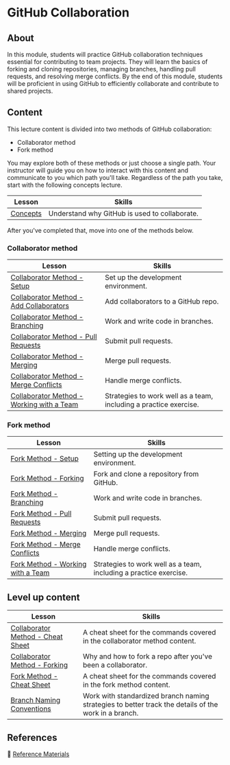 <!-- ! Do not delete or rename this file! -->
<h1>
  <span class="prefix"></span>
  <span class="headline">GitHub Collaboration</span>
</h1>

## About

In this module, students will practice GitHub collaboration techniques essential for contributing to team projects. They will learn the basics of forking and cloning repositories, managing branches, handling pull requests, and resolving merge conflicts. By the end of this module, students will be proficient in using GitHub to efficiently collaborate and contribute to shared projects.

## Content

This lecture content is divided into two methods of GitHub collaboration:

- Collaborator method
- Fork method

You may explore both of these methods or just choose a single path. Your instructor will guide you on how to interact with this content and communicate to you which path you'll take. Regardless of the path you take, start with the following concepts lecture.

| Lesson                            | Skills                                        |
| --------------------------------- | --------------------------------------------- |
| [Concepts](../concepts/README.md) | Understand why GitHub is used to collaborate. |

After you've completed that, move into one of the methods below.

### Collaborator method

| Lesson                                                                                            | Skills                                                            |
| ------------------------------------------------------------------------------------------------- | ----------------------------------------------------------------- |
| [Collaborator Method - Setup](../collaborator-method-setup/README.md)                             | Set up the development environment.                               |
| [Collaborator Method - Add Collaborators](../collaborator-method-add-collaborators/README.md)     | Add collaborators to a GitHub repo.                               |
| [Collaborator Method - Branching](../collaborator-method-branching/README.md)                     | Work and write code in branches.                                  |
| [Collaborator Method - Pull Requests](../collaborator-method-pull-requests/README.md)             | Submit pull requests.                                             |
| [Collaborator Method - Merging](../collaborator-method-merging/README.md)                         | Merge pull requests.                                              |
| [Collaborator Method - Merge Conflicts](../collaborator-method-merge-conflicts/README.md)         | Handle merge conflicts.                                           |
| [Collaborator Method - Working with a Team](../collaborator-method-working-with-a-team/README.md) | Strategies to work well as a team, including a practice exercise. |

### Fork method

| Lesson                                                                            | Skills                                                            |
| --------------------------------------------------------------------------------- | ----------------------------------------------------------------- |
| [Fork Method - Setup](../fork-method-setup/README.md)                             | Setting up the development environment.                           |
| [Fork Method - Forking](../fork-method-forking/README.md)                         | Fork and clone a repository from GitHub.                          |
| [Fork Method - Branching](../fork-method-branching/README.md)                     | Work and write code in branches.                                  |
| [Fork Method - Pull Requests](../fork-method-pull-requests/README.md)             | Submit pull requests.                                             |
| [Fork Method - Merging](../fork-method-merging/README.md)                         | Merge pull requests.                                              |
| [Fork Method - Merge Conflicts](../fork-method-merge-conflicts/README.md)         | Handle merge conflicts.                                           |
| [Fork Method - Working with a Team](../fork-method-working-with-a-team/README.md) | Strategies to work well as a team, including a practice exercise. |

## Level up content

| Lesson                                                                            | Skills                                                                                               |
| --------------------------------------------------------------------------------- | ---------------------------------------------------------------------------------------------------- |
| [Collaborator Method - Cheat Sheet](../collaborator-method-cheat-sheet/README.md) | A cheat sheet for the commands covered in the collaborator method content.                           |
| [Collaborator Method - Forking](../collaborator-method-forking/README.md)         | Why and how to fork a repo after you've been a collaborator.                                         |
| [Fork Method - Cheat Sheet](../fork-method-cheat-sheet/README.md)                 | A cheat sheet for the commands covered in the fork method content.                                   |
| [Branch Naming Conventions](../branch-naming-conventions/README.md)               | Work with standardized branch naming strategies to better track the details of the work in a branch. |

## References

📖 [Reference Materials](../references/README.md)
